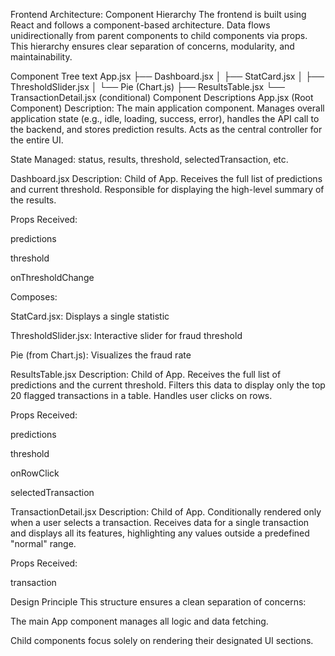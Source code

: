 Frontend Architecture: Component Hierarchy
The frontend is built using React and follows a component-based architecture.
Data flows unidirectionally from parent components to child components via props.
This hierarchy ensures clear separation of concerns, modularity, and maintainability.

Component Tree
text
App.jsx
├── Dashboard.jsx
│   ├── StatCard.jsx
│   ├── ThresholdSlider.jsx
│   └── Pie (Chart.js)
├── ResultsTable.jsx
└── TransactionDetail.jsx (conditional)
Component Descriptions
App.jsx (Root Component)
Description:
The main application component. Manages overall application state (e.g., idle, loading, success, error), handles the API call to the backend, and stores prediction results. Acts as the central controller for the entire UI.

State Managed:
status, results, threshold, selectedTransaction, etc.

Dashboard.jsx
Description:
Child of App. Receives the full list of predictions and current threshold. Responsible for displaying the high-level summary of the results.

Props Received:

predictions

threshold

onThresholdChange

Composes:

StatCard.jsx: Displays a single statistic

ThresholdSlider.jsx: Interactive slider for fraud threshold

Pie (from Chart.js): Visualizes the fraud rate

ResultsTable.jsx
Description:
Child of App. Receives the full list of predictions and the current threshold. Filters this data to display only the top 20 flagged transactions in a table. Handles user clicks on rows.

Props Received:

predictions

threshold

onRowClick

selectedTransaction

TransactionDetail.jsx
Description:
Child of App. Conditionally rendered only when a user selects a transaction. Receives data for a single transaction and displays all its features, highlighting any values outside a predefined "normal" range.

Props Received:

transaction

Design Principle
This structure ensures a clean separation of concerns:

The main App component manages all logic and data fetching.

Child components focus solely on rendering their designated UI sections.
